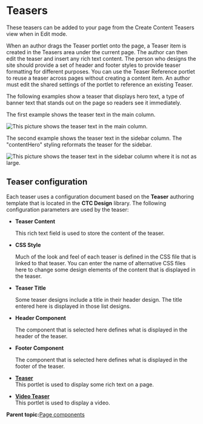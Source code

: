 # Teasers

These teasers can be added to your page from the Create Content Teasers view when in Edit mode.

When an author drags the Teaser portlet onto the page, a Teaser item is created in the Teasers area under the current page. The author can then edit the teaser and insert any rich text content. The person who designs the site should provide a set of header and footer styles to provide teaser formatting for different purposes. You can use the Teaser Reference portlet to reuse a teaser across pages without creating a content item. An author must edit the shared settings of the portlet to reference an existing Teaser.

The following examples show a teaser that displays hero text, a type of banner text that stands out on the page so readers see it immediately.

The first example shows the teaser text in the main column.

![This picture shows the teaser text in the main column.](../images/Teaser1_small.jpg)

The second example shows the teaser text in the sidebar column. The "contentHero" styling reformats the teaser for the sidebar.

![This picture shows the teaser text in the sidebar column where it is not as large.](../images/Teaser2_small.jpg)

## Teaser configuration

Each teaser uses a configuration document based on the **Teaser** authoring template that is located in the **CTC Design** library. The following configuration parameters are used by the teaser:

-   **Teaser Content**

    This rich text field is used to store the content of the teaser.

-   **CSS Style**

    Much of the look and feel of each teaser is defined in the CSS file that is linked to that teaser. You can enter the name of alternative CSS files here to change some design elements of the content that is displayed in the teaser.

-   **Teaser Title**

    Some teaser designs include a title in their header design. The title entered here is displayed in those list designs.

-   **Header Component**

    The component that is selected here defines what is displayed in the header of the teaser.

-   **Footer Component**

    The component that is selected here defines what is displayed in the footer of the teaser.


-   **[Teaser](../ctc/ctc-portlet-teaser.md)**  
This portlet is used to display some rich text on a page.
-   **[Video Teaser](../ctc/ctc-portlet-video-teaser.md)**  
This portlet is used to display a video.

**Parent topic:**[Page components](../ctc/ctc-portlet-types.md)

